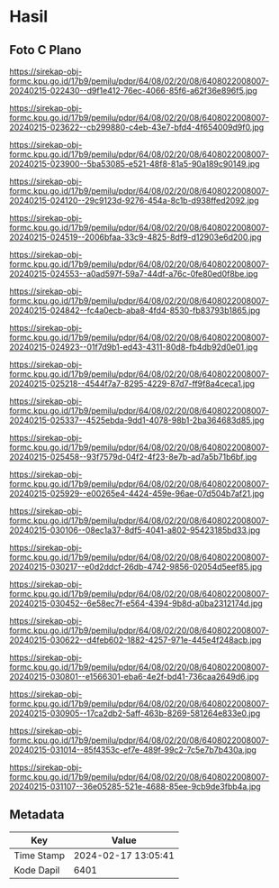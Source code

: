 # Hasil

## Foto C Plano

https://sirekap-obj-formc.kpu.go.id/17b9/pemilu/pdpr/64/08/02/20/08/6408022008007-20240215-022430--d9f1e412-76ec-4066-85f6-a62f36e896f5.jpg

https://sirekap-obj-formc.kpu.go.id/17b9/pemilu/pdpr/64/08/02/20/08/6408022008007-20240215-023622--cb299880-c4eb-43e7-bfd4-4f654009d9f0.jpg

https://sirekap-obj-formc.kpu.go.id/17b9/pemilu/pdpr/64/08/02/20/08/6408022008007-20240215-023900--5ba53085-e521-48f8-81a5-90a189c90149.jpg

https://sirekap-obj-formc.kpu.go.id/17b9/pemilu/pdpr/64/08/02/20/08/6408022008007-20240215-024120--29c9123d-9276-454a-8c1b-d938ffed2092.jpg

https://sirekap-obj-formc.kpu.go.id/17b9/pemilu/pdpr/64/08/02/20/08/6408022008007-20240215-024519--2006bfaa-33c9-4825-8df9-d12903e6d200.jpg

https://sirekap-obj-formc.kpu.go.id/17b9/pemilu/pdpr/64/08/02/20/08/6408022008007-20240215-024553--a0ad597f-59a7-44df-a76c-0fe80ed0f8be.jpg

https://sirekap-obj-formc.kpu.go.id/17b9/pemilu/pdpr/64/08/02/20/08/6408022008007-20240215-024842--fc4a0ecb-aba8-4fd4-8530-fb83793b1865.jpg

https://sirekap-obj-formc.kpu.go.id/17b9/pemilu/pdpr/64/08/02/20/08/6408022008007-20240215-024923--01f7d9b1-ed43-4311-80d8-fb4db92d0e01.jpg

https://sirekap-obj-formc.kpu.go.id/17b9/pemilu/pdpr/64/08/02/20/08/6408022008007-20240215-025218--4544f7a7-8295-4229-87d7-ff9f8a4ceca1.jpg

https://sirekap-obj-formc.kpu.go.id/17b9/pemilu/pdpr/64/08/02/20/08/6408022008007-20240215-025337--4525ebda-9dd1-4078-98b1-2ba364683d85.jpg

https://sirekap-obj-formc.kpu.go.id/17b9/pemilu/pdpr/64/08/02/20/08/6408022008007-20240215-025458--93f7579d-04f2-4f23-8e7b-ad7a5b71b6bf.jpg

https://sirekap-obj-formc.kpu.go.id/17b9/pemilu/pdpr/64/08/02/20/08/6408022008007-20240215-025929--e00265e4-4424-459e-96ae-07d504b7af21.jpg

https://sirekap-obj-formc.kpu.go.id/17b9/pemilu/pdpr/64/08/02/20/08/6408022008007-20240215-030106--08ec1a37-8df5-4041-a802-95423185bd33.jpg

https://sirekap-obj-formc.kpu.go.id/17b9/pemilu/pdpr/64/08/02/20/08/6408022008007-20240215-030217--e0d2ddcf-26db-4742-9856-02054d5eef85.jpg

https://sirekap-obj-formc.kpu.go.id/17b9/pemilu/pdpr/64/08/02/20/08/6408022008007-20240215-030452--6e58ec7f-e564-4394-9b8d-a0ba2312174d.jpg

https://sirekap-obj-formc.kpu.go.id/17b9/pemilu/pdpr/64/08/02/20/08/6408022008007-20240215-030622--d4feb602-1882-4257-971e-445e4f248acb.jpg

https://sirekap-obj-formc.kpu.go.id/17b9/pemilu/pdpr/64/08/02/20/08/6408022008007-20240215-030801--e1566301-eba6-4e2f-bd41-736caa2649d6.jpg

https://sirekap-obj-formc.kpu.go.id/17b9/pemilu/pdpr/64/08/02/20/08/6408022008007-20240215-030905--17ca2db2-5aff-463b-8269-581264e833e0.jpg

https://sirekap-obj-formc.kpu.go.id/17b9/pemilu/pdpr/64/08/02/20/08/6408022008007-20240215-031014--85f4353c-ef7e-489f-99c2-7c5e7b7b430a.jpg

https://sirekap-obj-formc.kpu.go.id/17b9/pemilu/pdpr/64/08/02/20/08/6408022008007-20240215-031107--36e05285-521e-4688-85ee-9cb9de3fbb4a.jpg


## Metadata

| Key        | Value               |
| ---------- | ------------------- |
| Time Stamp | 2024-02-17 13:05:41 |
| Kode Dapil | 6401                |



